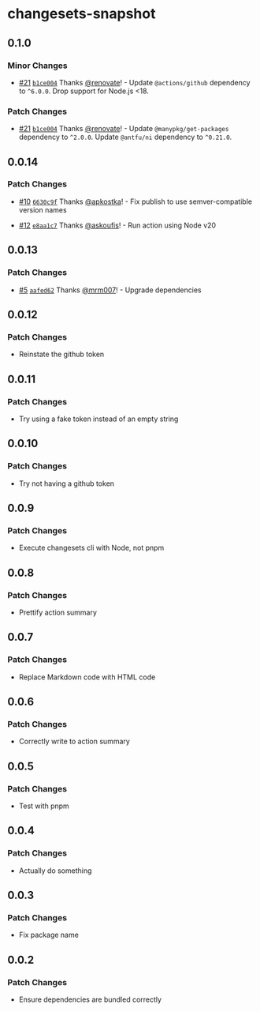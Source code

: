 # changesets-snapshot

## 0.1.0

### Minor Changes

- [#21](https://github.com/seek-oss/changesets-snapshot/pull/21) [`b1ce004`](https://github.com/seek-oss/changesets-snapshot/commit/b1ce004cd0743fb67c9d150b708f189330035062) Thanks [@renovate](https://github.com/apps/renovate)! - Update `@actions/github` dependency to `^6.0.0`. Drop support for Node.js <18.

### Patch Changes

- [#21](https://github.com/seek-oss/changesets-snapshot/pull/21) [`b1ce004`](https://github.com/seek-oss/changesets-snapshot/commit/b1ce004cd0743fb67c9d150b708f189330035062) Thanks [@renovate](https://github.com/apps/renovate)! - Update `@manypkg/get-packages` dependency to `^2.0.0`.
  Update `@antfu/ni` dependency to `^0.21.0`.

## 0.0.14

### Patch Changes

- [#10](https://github.com/seek-oss/changesets-snapshot/pull/10) [`6630c9f`](https://github.com/seek-oss/changesets-snapshot/commit/6630c9fc348e184f3ee89d254e54ff30d3ea7ded) Thanks [@apkostka](https://github.com/apkostka)! - Fix publish to use semver-compatible version names

- [#12](https://github.com/seek-oss/changesets-snapshot/pull/12) [`e8aa1c7`](https://github.com/seek-oss/changesets-snapshot/commit/e8aa1c77f9624b7c06d4de29d8757d0f1c9024a5) Thanks [@askoufis](https://github.com/askoufis)! - Run action using Node v20

## 0.0.13

### Patch Changes

- [#5](https://github.com/seek-oss/changesets-snapshot/pull/5) [`aafed62`](https://github.com/seek-oss/changesets-snapshot/commit/aafed629091c7cd98fafd7dc3ccf6920cbf07203) Thanks [@mrm007](https://github.com/mrm007)! - Upgrade dependencies

## 0.0.12

### Patch Changes

- Reinstate the github token

## 0.0.11

### Patch Changes

- Try using a fake token instead of an empty string

## 0.0.10

### Patch Changes

- Try not having a github token

## 0.0.9

### Patch Changes

- Execute changesets cli with Node, not pnpm

## 0.0.8

### Patch Changes

- Prettify action summary

## 0.0.7

### Patch Changes

- Replace Markdown code with HTML code

## 0.0.6

### Patch Changes

- Correctly write to action summary

## 0.0.5

### Patch Changes

- Test with pnpm

## 0.0.4

### Patch Changes

- Actually do something

## 0.0.3

### Patch Changes

- Fix package name

## 0.0.2

### Patch Changes

- Ensure dependencies are bundled correctly
